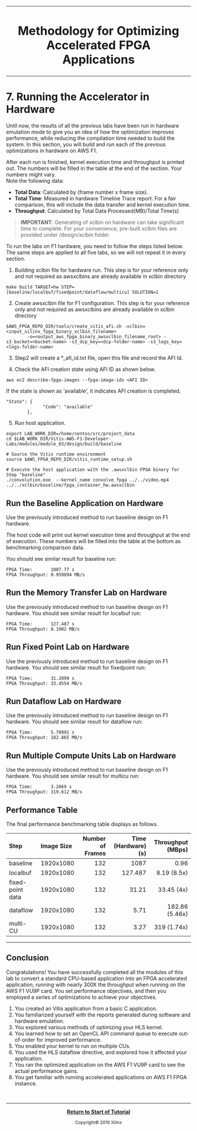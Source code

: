 
<table>
 <tr>
 <td align="center"><h1>Methodology for Optimizing Accelerated FPGA Applications
 </td>
 </tr>
</table>

# 7. Running the Accelerator in Hardware

Until now, the results of all the previous labs have been run in hardware emulation mode to give you an idea of how the optimization improves performance, while reducing the compilation time needed to build the system. In this section, you will build and run each of the previous optimizations in hardware on AWS F1.

After each run is finished, kernel execution time and throughput is printed out. The numbers will be filled in the table at the end of the section. Your numbers might vary.  
Note the following data:

* **Total Data**: Calculated by (frame number x frame size).
* **Total Time**: Measured in hardware Timeline Trace report. For a fair comparison, this will include the data transfer and kernel execution time.
* **Throughput**: Calculated by Total Data Processed(MB)/Total Time(s)

>**IMPORTANT**: Generating of xclbin on hardware can take significant time to complete. For your convenience, pre-built xclbin files are provided under /design/xclbin folder.

To run the labs on F1 hardware, you need to follow the steps listed below. The same steps are applied to all five labs, so we will not repeat it in every section.

1. Building xclbin file for hardware run.  This step is for your reference only and not required as awsxclbins are already available in xclbin directory

```
make build TARGET=hw STEP=[baseline/localbuf/fixedpoint/dataflow/multicu] SOLUTION=1
```

2. Create awsxclbin file for F1 configuration. This step is for your reference only and not required as awsxclbins are already available in xclbin directory


```
$AWS_FPGA_REPO_DIR/tools/create_vitis_afi.sh -xclbin=<input_xilinx_fpga_binary_xclbin_filename>
		-o=<output_aws_fpga_binary_awsxclbin_filename_root> -s3_bucket=<bucket-name> -s3_dcp_key=<dcp-folder-name> -s3_logs_key=<logs-folder-name>
```

3. Step2 will create a *_afi_id.txt file, open this file and record the AFI Id.

4. Check the AFI creation state using AFI ID as shown below.
```
aws ec2 describe-fpga-images --fpga-image-ids <AFI ID>
```

If the state is shown as 'available', it indicates AFI creation is completed.

```
"State": {
              "Code": "available"
        },

```

5. Run host application.

```
export LAB_WORK_DIR=/home/centos/src/project_data
cd $LAB_WORK_DIR/Vitis-AWS-F1-Developer-Labs/modules/module_03/design/build/baseline

# Source the Vitis runtime environment
source $AWS_FPGA_REPO_DIR/vitis_runtime_setup.sh

# Execute the host application with the .awsxclbin FPGA binary for Step "baseline"
./convolution.exe  --kernel_name convolve_fpga ../../video.mp4 ../../xclbin/baseline/fpga_container_hw.awsxclbin

```


## Run the Baseline Application on Hardware

Use the previously introduced method to run baseline design on F1 hardware.

The host code will print out kernel execution time and throughput at the end of execution. These numbers will be filled into the table at the bottom as benchmarking comparison data.

You should see similar result for baseline run:

```
FPGA Time:       1087.77 s
FPGA Throughput: 0.959894 MB/s
```

## Run the Memory Transfer Lab on Hardware

Use the previously introduced method to run baseline design on F1 hardware.
You should see similar result for localbuf run:

```
FPGA Time:       127.487 s
FPGA Throughput: 8.1902 MB/s
```

## Run Fixed Point Lab on Hardware

Use the previously introduced method to run baseline design on F1 hardware.
You should see similar result for fixedpoint run:

```
FPGA Time:       31.2099 s
FPGA Throughput: 33.4554 MB/s
```

## Run Dataflow Lab on Hardware

Use the previously introduced method to run baseline design on F1 hardware.
You should see similar result for dataflow run:

```
FPGA Time:       5.70991 s
FPGA Throughput: 182.865 MB/s
```

## Run Multiple Compute Units Lab on Hardware

Use the previously introduced method to run baseline design on F1 hardware.
You should see similar result for multicu run:

```
FPGA Time:       3.2669 s
FPGA Throughput: 319.612 MB/s
```

## Performance Table

The final performance benchmarking table displays as follows.

| Step                            | Image Size   | Number of Frames  | Time (Hardware) (s) | Throughput (MBps) |
| :-----------------------        | :----------- | ------------: | ------------------: | ----------------: |
| baseline                        |     1920x1080 |           132 |              1087 | 0.96              |
| localbuf                        |     1920x1080 |           132 |                127.487 | 8.19 (8.5x)         |
| fixed-point data                |     1920x1080 |           132 |                31.21 | 33.45 (4x)        |
| dataflow                        |     1920x1080 |           132 |                5.71 | 182.86 (5.46x)        |
| multi-CU                        |     1920x1080 |           132 |                3.27 | 319 (1.74x)       |

---------------------------------------


## Conclusion

Congratulations! You have successfully completed all the modules of this lab to convert a standard CPU-based application into an FPGA accelerated application, running with nearly 300X the throughput when running on the AWS F1 VU9P card. You set performance objectives, and then you employed a series of optimizations to achieve your objectives.

1. You created an Vitis application from a basic C application.
1. You familiarized yourself with the reports generated during software and hardware emulation.
1. You explored various methods of optimizing your HLS kernel.
1. You learned how to set an OpenCL API command queue to execute out-of-order for improved performance.
1. You enabled your kernel to run on multiple CUs.
1. You used the HLS dataflow directive, and explored how it affected your application.
1. You ran the optimized application on the AWS F1 VU9P card to see the actual performance gains.
1. You get familiar with running accelerated applications on AWS F1 FPGA instance.

</br>
<hr/>
<p align="center"><b><a href="./README.md">Return to Start of Tutorial</a></b></p>

<p align="center"><sup>Copyright&copy; 2019 Xilinx</sup></p>

